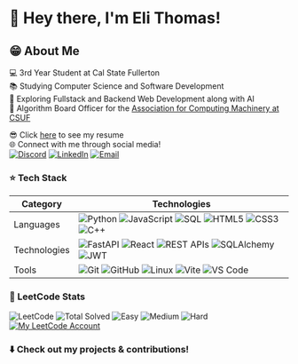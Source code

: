 # 👋 Hey there, I'm Eli Thomas!

## 😁 About Me

💻 3rd Year Student at Cal State Fullerton  
📚 Studying Computer Science and Software Development  
🤖 Exploring Fullstack and Backend Web Development along with AI  
📖 Algorithm Board Officer for the [Association for Computing Machinery at CSUF](https://acmcsuf.com/)

😎 Click [here](https://github.com/eliThomass/eliThomass/blob/main/Resume%20-%20Eli%20Thomas.pdf) to see my resume  
🌐 Connect with me through social media!  
[![Discord](https://img.shields.io/badge/Discord-7289DA?logo=discord&logoColor=white&labelColor=7289DA?style=social)](https://discord.com/users/333447135926419456)
[![LinkedIn](https://img.shields.io/badge/LinkedIn-0077B5?logo=linkedin&logoColor=white)](https://www.linkedin.com/in/eli-thomas/)
[![Email](https://img.shields.io/badge/Email-red?logo=gmail&logoColor=white)](mailto:ecthomas05@gmail.com)





### ⭐ Tech Stack

| Category | Technologies |  
|----------|-------------------|  
| Languages | ![Python](https://img.shields.io/badge/Python-3776AB?style=for-the-badge&logo=python&logoColor=white)  ![JavaScript](https://img.shields.io/badge/JavaScript-F7DF1E?style=for-the-badge&logo=javascript&logoColor=black)  ![SQL](https://img.shields.io/badge/SQL-4479A1?style=for-the-badge&logo=postgresql&logoColor=white)  ![HTML5](https://img.shields.io/badge/HTML5-E34F26?style=for-the-badge&logo=html5&logoColor=white)  ![CSS3](https://img.shields.io/badge/CSS3-1572B6?style=for-the-badge&logo=css&logoColor=white)  ![C++](https://img.shields.io/badge/C%2B%2B-00599C?style=for-the-badge&logo=cplusplus&logoColor=white) |  
| Technologies | ![FastAPI](https://img.shields.io/badge/FastAPI-009688?style=for-the-badge&logo=fastapi&logoColor=white)  ![React](https://img.shields.io/badge/React-61DAFB?style=for-the-badge&logo=react&logoColor=black)  ![REST APIs](https://img.shields.io/badge/REST%20APIs-00A388?style=for-the-badge&logoColor=white)  ![SQLAlchemy](https://img.shields.io/badge/SQLAlchemy-D71F00?style=for-the-badge&logo=sqlalchemy&logoColor=white)  ![JWT](https://img.shields.io/badge/JWT-000000?style=for-the-badge&logo=jsonwebtokens&logoColor=white) |  
| Tools | ![Git](https://img.shields.io/badge/Git-F05032?style=for-the-badge&logo=git&logoColor=white)  ![GitHub](https://img.shields.io/badge/GitHub-181717?style=for-the-badge&logo=github&logoColor=white)  ![Linux](https://img.shields.io/badge/Linux-FCC624?style=for-the-badge&logo=linux&logoColor=black)  ![Vite](https://img.shields.io/badge/Vite-646CFF?style=for-the-badge&logo=vite&logoColor=white)  ![VS Code](https://img.shields.io/badge/VS%20Code-007ACC?style=for-the-badge&logo=visualstudiocode&logoColor=white) | 

### 🧠 LeetCode Stats

![LeetCode](https://img.shields.io/badge/LeetCode-000000?style=for-the-badge&logo=LeetCode&logoColor=#d16c06)
![Total Solved](https://img.shields.io/badge/Total%20Solved-173+-orange?style=for-the-badge)
![Easy](https://img.shields.io/badge/Easy-72-green?style=for-the-badge)
![Medium](https://img.shields.io/badge/Medium-89-yellow?style=for-the-badge)
![Hard](https://img.shields.io/badge/Hard-12-red?style=for-the-badge)  
[![My LeetCode Account](https://img.shields.io/badge/My_Account-000000?style=for-the-badge&logo=LeetCode&logoColor=%d16c06)](https://leetcode.com/eliThomass/)


### ⬇️ Check out my projects & contributions!
